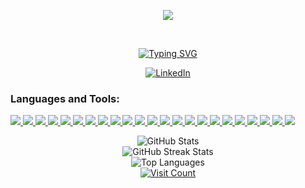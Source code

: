 
<p align="center">
  <img src="https://github.com/user-attachments/assets/02ccd80d-4208-4dc3-a487-edb1ef1e3b10" />
</p>

<br/>
<p align="center">
  <a href="https://git.io/typing-svg"><img src="https://readme-typing-svg.demolab.com?font=Jersey+15&size=33&pause=1000&color=6E6E6E&center=true&width=435&lines=Mohamed+Amine+BAHASSOU;Software+%26+AI+Engineering+student" alt="Typing SVG" /></a>
</p>
<p align="center">
  <a href="https://www.linkedin.com/in/mohamed-amine-bahassou/" target="_blank">
    <img src="https://img.shields.io/badge/LinkedIn-0077B5?style=for-the-badge&logo=linkedin&logoColor=white" alt="LinkedIn"/>
  </a>
</p>
<h3 align="left">Languages and Tools:</h3>
<p align="left">
  
  <a href="https://www.gnu.org/software/bash/" target="_blank" rel="noreferrer">
      <img src="https://skillicons.dev/icons?i=bash" />
  </a>
  <a href="https://www.cprogramming.com/" target="_blank" rel="noreferrer">
      <img src="https://skillicons.dev/icons?i=c" />
  </a>
  <a href="https://www.w3schools.com/cpp/" target="_blank" rel="noreferrer">
      <img src="https://skillicons.dev/icons?i=cpp" />
  </a>
  <a href="https://www.w3schools.com/cs/" target="_blank" rel="noreferrer">
      <img src="https://skillicons.dev/icons?i=cs" />
  </a>
  <a href="https://www.w3schools.com/css/" target="_blank" rel="noreferrer">
      <img src="https://skillicons.dev/icons?i=css" />
  </a>
  <a href="https://www.w3.org/html/" target="_blank" rel="noreferrer">
      <img src="https://skillicons.dev/icons?i=html" />
  </a>
  <a href="https://www.java.com" target="_blank" rel="noreferrer">
      <img src="https://skillicons.dev/icons?i=java" />
  </a>
  <a href="https://developer.mozilla.org/en-US/docs/Web/JavaScript" target="_blank" rel="noreferrer">
      <img src="https://skillicons.dev/icons?i=javascript" />
  </a>
  <a href="https://www.linux.org/" target="_blank" rel="noreferrer">
      <img src="https://skillicons.dev/icons?i=linux" />
  </a>
  <a href="https://www.mathworks.com/" target="_blank" rel="noreferrer">
      <img src="https://skillicons.dev/icons?i=matlab" />
  </a>
  <a href="https://www.mysql.com/" target="_blank" rel="noreferrer">
      <img src="https://skillicons.dev/icons?i=mysql" />
  </a>
  <a href="https://www.php.net" target="_blank" rel="noreferrer">
      <img src="https://skillicons.dev/icons?i=php" />
  </a>
  <a href="https://www.postgresql.org" target="_blank" rel="noreferrer">
      <img src="https://skillicons.dev/icons?i=postgres" />
  </a>
  <a href="https://www.python.org" target="_blank" rel="noreferrer">
      <img src="https://skillicons.dev/icons?i=python" />
  </a>
  <a href="https://www.qt.io/" target="_blank" rel="noreferrer">
      <img src="https://skillicons.dev/icons?i=qt" />
  </a>
  <a href="https://www.sqlite.org/" target="_blank" rel="noreferrer">
      <img src="https://skillicons.dev/icons?i=sqlite" />
  </a>
  <a href="https://unity.com/" target="_blank" rel="noreferrer">
      <img src="https://skillicons.dev/icons?i=unity" />
  </a>
  <a href="https://getbootstrap.com/" target="_blank" rel="noreferrer">
      <img src="https://skillicons.dev/icons?i=bootstrap" />
  </a>
  <a href="https://tailwindcss.com/" target="_blank" rel="noreferrer">
      <img src="https://skillicons.dev/icons?i=tailwind" />
  </a>
  <a href="https://mongodb.com/" target="_blank" rel="noreferrer">
      <img src="https://skillicons.dev/icons?i=mongodb" />
  </a>
  <a href="https://expressjs.com/" target="_blank" rel="noreferrer">
      <img src="https://skillicons.dev/icons?i=express" />
  </a>
  <a href="https://react.dev" target="_blank" rel="noreferrer">
      <img src="https://skillicons.dev/icons?i=react" />
  </a>
   <a href="https://nodejs.org/fr" target="_blank" rel="noreferrer">
      <img src="https://skillicons.dev/icons?i=nodejs" />
  </a>
</p>

<div align="center">
  <img src="https://github-readme-stats.vercel.app/api?username=Medamine-Bahassou&theme=blue-green&hide_border=false&include_all_commits=false&count_private=false" alt="GitHub Stats"/><br/>
  <img src="https://github-readme-streak-stats.herokuapp.com/?user=Medamine-Bahassou&theme=blue-green&hide_border=false" alt="GitHub Streak Stats"/><br/>
  <img src="https://github-readme-stats.vercel.app/api/top-langs/?username=Medamine-Bahassou&theme=blue-green&hide_border=false&include_all_commits=false&count_private=false&layout=compact" alt="Top Languages"/>
</div>


<div align="center">
  <a href="https://visitcount.itsvg.in">
    <img src="https://visitcount.itsvg.in/api?id=Medamine-Bahassou&icon=4&color=1" alt="Visit Count"/>
  </a>
</div>



